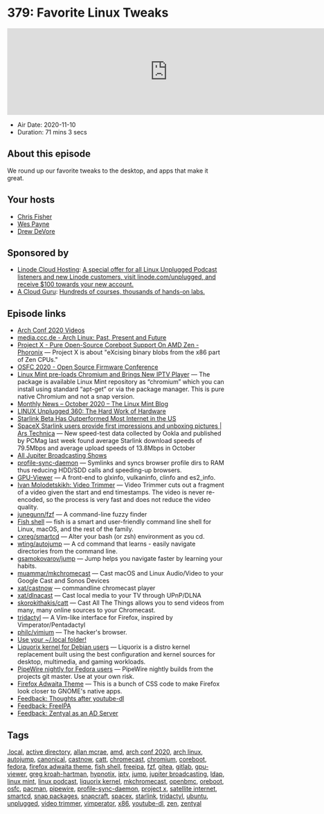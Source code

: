 # 379: Favorite Linux Tweaks

<iframe src="https://player.fireside.fm/v2/RUkczH-V+oFX4zT28?theme=dark" width="740" height="200" frameborder="0" scrolling="no"></iframe>

* Air Date: 2020-11-10
* Duration: 71 mins 3 secs

## About this episode

We round up our favorite tweaks to the desktop, and apps that make it great.

## Your hosts
* [Chris Fisher](https://linuxunplugged.com/hosts/chrislas)
* [Wes Payne](https://linuxunplugged.com/hosts/wes)
* [Drew DeVore](https://linuxunplugged.com/guests/drewdevore)

## Sponsored by

  * [Linode Cloud Hosting](https://linode.com/unplugged): [A special offer for all Linux Unplugged Podcast listeners and new Linode customers, visit linode.com/unplugged, and receive $100 towards your new account. ](https://linode.com/unplugged)
  * [A Cloud Guru](https://acloudguru.com): [Hundreds of courses, thousands of hands-on labs.](https://acloudguru.com)



## Episode links

  * [Arch Conf 2020 Videos](https://media.ccc.de/c/arch-conf-2020 "Arch Conf 2020 Videos")
  * [media.ccc.de - Arch Linux: Past, Present and Future](https://media.ccc.de/v/arch-conf-online-2020-6379-arch-linux-past-present-and-future#t=134 "media.ccc.de - Arch Linux: Past, Present and Future")
  * [Project X - Pure Open-Source Coreboot Support On AMD Zen - Phoronix](https://www.phoronix.com/scan.php?page=news_item&px=Project-X-AMD-Zen-Coreboot "Project X - Pure Open-Source Coreboot Support On AMD Zen - Phoronix") — Project X is about "eXcising binary blobs from the x86 part of Zen CPUs."
  * [OSFC 2020 - Open Source Firmware Conference](https://osfc.io/ "OSFC 2020 - Open Source Firmware Conference")
  * [Linux Mint pre-loads Chromium and Brings New IPTV Player](https://www.debugpoint.com/2020/11/linux-mint-chromium-iptv-player/ "Linux Mint pre-loads Chromium and Brings New IPTV Player") — The package is available Linux Mint repository as “chromium” which you can install using standard “apt-get” or via the package manager. This is pure native Chromium and not a snap version.
  * [Monthly News – October 2020 – The Linux Mint Blog](https://blog.linuxmint.com/?p=3978 "Monthly News – October 2020 – The Linux Mint Blog")
  * [LINUX Unplugged 360: The Hard Work of Hardware](https://linuxunplugged.com/360 "LINUX Unplugged 360: The Hard Work of Hardware")
  * [Starlink Beta Has Outperformed Most Internet in the US](https://futurism.com/the-byte/starlink-beta-outperformed-most-internet-us "Starlink Beta Has Outperformed Most Internet in the US")
  * [SpaceX Starlink users provide first impressions and unboxing pictures | Ars Technica](https://arstechnica.com/information-technology/2020/11/spacex-starlink-beta-tester-takes-user-terminal-into-forest-gets-120mbps/ "SpaceX Starlink users provide first impressions and unboxing pictures | Ars Technica") — New speed-test data collected by Ookla and published by PCMag last week found average Starlink download speeds of 79.5Mbps and average upload speeds of 13.8Mbps in October
  * [All Jupiter Broadcasting Shows](https://feed.jupiter.zone/allshows "All Jupiter Broadcasting Shows")
  * [profile-sync-daemon](https://github.com/graysky2/profile-sync-daemon "profile-sync-daemon") — Symlinks and syncs browser profile dirs to RAM thus reducing HDD/SDD calls and speeding-up browsers.
  * [GPU-Viewer](https://github.com/arunsivaramanneo/GPU-Viewer "GPU-Viewer") — A front-end to glxinfo, vulkaninfo, clinfo and es2_info.
  * [Ivan Molodetskikh: Video Trimmer](https://gitlab.gnome.org/YaLTeR/video-trimmer "Ivan Molodetskikh: Video Trimmer") — Video Trimmer cuts out a fragment of a video given the start and end timestamps. The video is never re-encoded, so the process is very fast and does not reduce the video quality.
  * [junegunn/fzf](https://github.com/junegunn/fzf "junegunn/fzf") — A command-line fuzzy finder
  * [Fish shell](https://fishshell.com/ "Fish shell") — fish is a smart and user-friendly command line shell for Linux, macOS, and the rest of the family.
  * [cxreg/smartcd](https://github.com/cxreg/smartcd "cxreg/smartcd") — Alter your bash (or zsh) environment as you cd.
  * [wting/autojump](https://github.com/wting/autojump "wting/autojump") — A cd command that learns - easily navigate directories from the command line.
  * [gsamokovarov/jump](https://github.com/gsamokovarov/jump "gsamokovarov/jump") — Jump helps you navigate faster by learning your habits.
  * [muammar/mkchromecast](https://github.com/muammar/mkchromecast "muammar/mkchromecast") — Cast macOS and Linux Audio/Video to your Google Cast and Sonos Devices
  * [xat/castnow](https://github.com/xat/castnow "xat/castnow") — commandline chromecast player
  * [xat/dlnacast](https://github.com/xat/dlnacast "xat/dlnacast") — Cast local media to your TV through UPnP/DLNA
  * [skorokithakis/catt](https://github.com/skorokithakis/catt "skorokithakis/catt") — Cast All The Things allows you to send videos from many, many online sources to your Chromecast.
  * [tridactyl](https://github.com/tridactyl/tridactyl "tridactyl") — A Vim-like interface for Firefox, inspired by Vimperator/Pentadactyl
  * [philc/vimium](https://github.com/philc/vimium "philc/vimium") — The hacker's browser. 
  * [Use your ~/.local folder!](https://askubuntu.com/a/14536 "Use your ~/.local folder!")
  * [Liquorix kernel for Debian users](https://liquorix.net/ "Liquorix kernel for Debian users") — Liquorix is a distro kernel replacement built using the best configuration and kernel sources for desktop, multimedia, and gaming workloads. 
  * [PipeWire nightly for Fedora users](http://copr.fedorainfracloud.org/coprs/mfrey/pipewire-nightly/ "PipeWire nightly for Fedora users") — PipeWire nightly builds from the projects git master. Use at your own risk. 
  * [Firefox Adwaita Theme](https://github.com/rafaelmardojai/firefox-gnome-theme "Firefox Adwaita Theme") — This is a bunch of CSS code to make Firefox look closer to GNOME's native apps. 
  * [Feedback: Thoughts after youtube-dl](https://slexy.org/view/s2BXbK88KG "Feedback: Thoughts after youtube-dl")
  * [Feedback: FreeIPA](https://slexy.org/view/s20jlcoujt "Feedback: FreeIPA")
  * [Feedback: Zentyal as an AD Server](https://slexy.org/view/s20M7ALnPQ "Feedback: Zentyal as an AD Server")



## Tags

[.local](https://linuxunplugged.com/tags/.local), [active directory](https://linuxunplugged.com/tags/active%20directory), [allan mcrae](https://linuxunplugged.com/tags/allan%20mcrae), [amd](https://linuxunplugged.com/tags/amd), [arch conf 2020](https://linuxunplugged.com/tags/arch%20conf%202020), [arch linux](https://linuxunplugged.com/tags/arch%20linux), [autojump](https://linuxunplugged.com/tags/autojump), [canonical](https://linuxunplugged.com/tags/canonical), [castnow](https://linuxunplugged.com/tags/castnow), [catt](https://linuxunplugged.com/tags/catt), [chromecast](https://linuxunplugged.com/tags/chromecast), [chromium](https://linuxunplugged.com/tags/chromium), [coreboot](https://linuxunplugged.com/tags/coreboot), [fedora](https://linuxunplugged.com/tags/fedora), [firefox adwaita theme](https://linuxunplugged.com/tags/firefox%20adwaita%20theme), [fish shell](https://linuxunplugged.com/tags/fish%20shell), [freeipa](https://linuxunplugged.com/tags/freeipa), [fzf](https://linuxunplugged.com/tags/fzf), [gitea](https://linuxunplugged.com/tags/gitea), [gitlab](https://linuxunplugged.com/tags/gitlab), [gpu-viewer](https://linuxunplugged.com/tags/gpu-viewer), [greg kroah-hartman](https://linuxunplugged.com/tags/greg%20kroah-hartman), [hypnotix](https://linuxunplugged.com/tags/hypnotix), [iptv](https://linuxunplugged.com/tags/iptv), [jump](https://linuxunplugged.com/tags/jump), [jupiter broadcasting](https://linuxunplugged.com/tags/jupiter%20broadcasting), [ldap](https://linuxunplugged.com/tags/ldap), [linux mint](https://linuxunplugged.com/tags/linux%20mint), [linux podcast](https://linuxunplugged.com/tags/linux%20podcast), [liquorix kernel](https://linuxunplugged.com/tags/liquorix%20kernel), [mkchromecast](https://linuxunplugged.com/tags/mkchromecast), [openbmc](https://linuxunplugged.com/tags/openbmc), [oreboot](https://linuxunplugged.com/tags/oreboot), [osfc](https://linuxunplugged.com/tags/osfc), [pacman](https://linuxunplugged.com/tags/pacman), [pipewire](https://linuxunplugged.com/tags/pipewire), [profile-sync-daemon](https://linuxunplugged.com/tags/profile-sync-daemon), [project x](https://linuxunplugged.com/tags/project%20x), [satellite internet](https://linuxunplugged.com/tags/satellite%20internet), [smartcd](https://linuxunplugged.com/tags/smartcd), [snap packages](https://linuxunplugged.com/tags/snap%20packages), [snapcraft](https://linuxunplugged.com/tags/snapcraft), [spacex](https://linuxunplugged.com/tags/spacex), [starlink](https://linuxunplugged.com/tags/starlink), [tridactyl](https://linuxunplugged.com/tags/tridactyl), [ubuntu](https://linuxunplugged.com/tags/ubuntu), [unplugged](https://linuxunplugged.com/tags/unplugged), [video trimmer](https://linuxunplugged.com/tags/video%20trimmer), [vimperator](https://linuxunplugged.com/tags/vimperator), [x86](https://linuxunplugged.com/tags/x86), [youtube-dl](https://linuxunplugged.com/tags/youtube-dl), [zen](https://linuxunplugged.com/tags/zen), [zentyal](https://linuxunplugged.com/tags/zentyal)